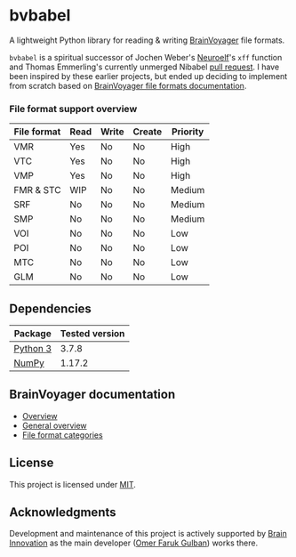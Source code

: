 # bvbabel
A lightweight Python library for reading & writing [BrainVoyager](https://www.brainvoyager.com/products/brainvoyager.html) file formats.

`bvbabel` is a spiritual successor of Jochen Weber's [Neuroelf](https://neuroelf.net/)'s `xff` function and Thomas Emmerling's currently unmerged Nibabel [pull request](https://github.com/nipy/nibabel/pull/216). I have been inspired by these earlier projects, but ended up deciding to implement from scratch based on [BrainVoyager file formats documentation](https://support.brainvoyager.com/brainvoyager/automation-development/84-file-formats).


### File format support overview

| File format | Read | Write | Create | Priority |
| ------------|------|-------|--------|----------|
| VMR         | Yes  | No    | No     | High     |
| VTC         | Yes  | No    | No     | High     |
| VMP         | Yes  | No    | No     | High     |
| FMR & STC   | WIP  | No    | No     | Medium   |
| SRF         | No   | No    | No     | Medium   |
| SMP         | No   | No    | No     | Medium   |
| VOI         | No   | No    | No     | Low      |
| POI         | No   | No    | No     | Low      |
| MTC         | No   | No    | No     | Low      |
| GLM         | No   | No    | No     | Low      |

## Dependencies

| Package                               | Tested version |
|---------------------------------------|----------------|
| [Python 3](https://www.python.org/)   | 3.7.8          |
| [NumPy](http://www.numpy.org/)        | 1.17.2         |

## BrainVoyager documentation

- [Overview](https://support.brainvoyager.com/brainvoyager/automation-development/84-file-formats/339-developer-guide-2-6-file-formats-overview)
- [General overview](https://support.brainvoyager.com/brainvoyager/automation-development/84-file-formats/38-general-overview-of-file-formats)
- [File format categories](https://support.brainvoyager.com/brainvoyager/automation-development/84-file-formats/41-file-formats-categorised)

## License
This project is licensed under [MIT](./LICENSE).

## Acknowledgments
Development and maintenance of this project is actively supported by [Brain Innovation](https://www.brainvoyager.com/) as the main developer ([Omer Faruk Gulban](https://github.com/ofgulban)) works there.
